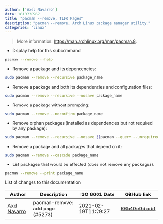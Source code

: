 ```yaml
---
author: ['Axel Navarro']
date: 1613730567
title: "pacman --remove, TLDR Pages"
description: "pacman --remove, Arch Linux package manager utility."
categories: "linux"
---
```

> More information: <https://man.archlinux.org/man/pacman.8>.

- Display help for this subcommand:

```bash
pacman --remove --help
```

- Remove a package and its dependencies:

```bash
sudo pacman --remove --recursive package_name
```

- Remove a package and both its dependencies and configuration files:

```bash
sudo pacman --remove --recursive --nosave package_name
```

- Remove a package without prompting:

```bash
sudo pacman --remove --noconfirm package_name
```

- Remove orphan packages (installed as dependencies but not required by any package):

```bash
sudo pacman --remove --recursive --nosave $(pacman --query --unrequired --deps --quiet)
```

- Remove a package and all packages that depend on it:

```bash
sudo pacman --remove --cascade package_name
```

- List packages that would be affected (does not remove any packages):

```bash
pacman --remove --print package_name
```
List of changes to this documentation


Author | Description | ISO 8601 Date | GitHub link
------|-----|-----|-----
[Axel Navarro](mailto:navarroaxel@gmail.com) | pacman-remove: add page (#5273) | 2021-02-19T11:29:27 | [66b49e9dccbf](https://github.com/tldr-pages/tldr/commit/66b49e9dccbfade0128b5275326c531ad39717ce)

